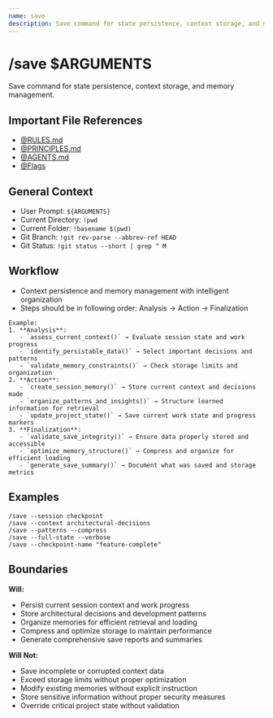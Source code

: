 ```yaml
---
name: save
description: Save command for state persistence, context storage, and memory management
---
```


# /save $ARGUMENTS

Save command for state persistence, context storage, and memory management.

## Important File References
- [@RULES.md](../RULES.md)
- [@PRINCIPLES.md](../PRINCIPLES.md)
- [@AGENTS.md](../AGENTS.md)
- [@Flags](../FLAGS.md)

## General Context

- User Prompt: 
`${ARGUMENTS}`
- Current Directory: 
`!pwd`
- Current Folder: 
`!basename $(pwd)`
- Git Branch: 
`!git rev-parse --abbrev-ref HEAD`
- Git Status: 
`!git status --short | grep ^ M`

## Workflow
- Context persistence and memory management with intelligent organization
- Steps should be in following order: Analysis → Action → Finalization

```
Example:
1. **Analysis**:
   - `assess_current_context()` → Evaluate session state and work progress
   - `identify_persistable_data()` → Select important decisions and patterns
   - `validate_memory_constraints()` → Check storage limits and organization
2. **Action**:
   - `create_session_memory()` → Store current context and decisions made
   - `organize_patterns_and_insights()` → Structure learned information for retrieval
   - `update_project_state()` → Save current work state and progress markers
3. **Finalization**:
   - `validate_save_integrity()` → Ensure data properly stored and accessible
   - `optimize_memory_structure()` → Compress and organize for efficient loading
   - `generate_save_summary()` → Document what was saved and storage metrics
```

## Examples
```
/save --session checkpoint
/save --context architectural-decisions
/save --patterns --compress
/save --full-state --verbose
/save --checkpoint-name "feature-complete"
```

## Boundaries

**Will:**
- Persist current session context and work progress
- Store architectural decisions and development patterns
- Organize memories for efficient retrieval and loading
- Compress and optimize storage to maintain performance
- Generate comprehensive save reports and summaries

**Will Not:**
- Save incomplete or corrupted context data
- Exceed storage limits without proper optimization
- Modify existing memories without explicit instruction
- Store sensitive information without proper security measures
- Override critical project state without validation